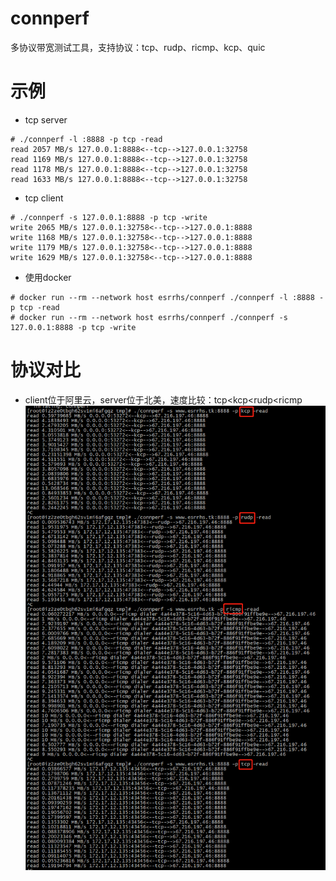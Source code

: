 # connperf
多协议带宽测试工具，支持协议：tcp、rudp、ricmp、kcp、quic

# 示例
* tcp server
```
# ./connperf -l :8888 -p tcp -read
read 2057 MB/s 127.0.0.1:8888<--tcp-->127.0.0.1:32758 
read 1169 MB/s 127.0.0.1:8888<--tcp-->127.0.0.1:32758 
read 1178 MB/s 127.0.0.1:8888<--tcp-->127.0.0.1:32758 
read 1633 MB/s 127.0.0.1:8888<--tcp-->127.0.0.1:32758 
```
* tcp client
```
# ./connperf -s 127.0.0.1:8888 -p tcp -write
write 2065 MB/s 127.0.0.1:32758<--tcp-->127.0.0.1:8888 
write 1168 MB/s 127.0.0.1:32758<--tcp-->127.0.0.1:8888 
write 1179 MB/s 127.0.0.1:32758<--tcp-->127.0.0.1:8888 
write 1629 MB/s 127.0.0.1:32758<--tcp-->127.0.0.1:8888 
```
* 使用docker
```
# docker run --rm --network host esrrhs/connperf ./connperf -l :8888 -p tcp -read
# docker run --rm --network host esrrhs/connperf ./connperf -s 127.0.0.1:8888 -p tcp -write
```

# 协议对比
* client位于阿里云，server位于北美，速度比较：tcp<kcp<rudp<ricmp
![](./test.png)
